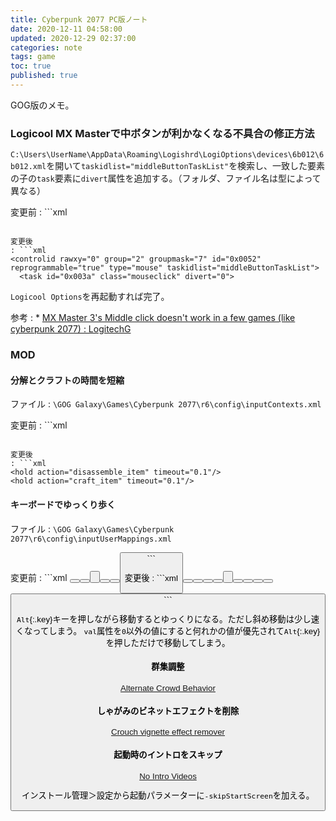 ```yaml
---
title: Cyberpunk 2077 PC版ノート
date: 2020-12-11 04:58:00
updated: 2020-12-29 02:37:00
categories: note
tags: game
toc: true
published: true
---
```

GOG版のメモ。

### Logicool MX Masterで中ボタンが利かなくなる不具合の修正方法

`C:\Users\UserName\AppData\Roaming\Logishrd\LogiOptions\devices\6b012\6b012.xml`を開いて`taskidlist="middleButtonTaskList"`を検索し、一致した要素の子の`task`要素に`divert`属性を追加する。（フォルダ、ファイル名は型によって異なる）

変更前
: ```xml
  <controlid rawxy="0" group="2" groupmask="7" id="0x0052" reprogrammable="true" type="mouse" taskidlist="middleButtonTaskList">
    <task id="0x003a" class="mouseclick">
  ```

変更後
: ```xml
  <controlid rawxy="0" group="2" groupmask="7" id="0x0052" reprogrammable="true" type="mouse" taskidlist="middleButtonTaskList">
    <task id="0x003a" class="mouseclick" divert="0">
  ```

`Logicool Options`を再起動すれば完了。

参考
: * [MX Master 3's Middle click doesn't work in a few games \(like cyberpunk 2077\) : LogitechG](https://www.reddit.com/r/LogitechG/comments/ka1xm7/mx_master_3s_middle_click_doesnt_work_in_a_few/)

### MOD

#### 分解とクラフトの時間を短縮

ファイル
: `\GOG Galaxy\Games\Cyberpunk 2077\r6\config\inputContexts.xml`

変更前
: ```xml
  <hold action="disassemble_item" timeout="0.4"/>
  <hold action="craft_item" timeout="0.8"/>
  ```

変更後
: ```xml
  <hold action="disassemble_item" timeout="0.1"/>
  <hold action="craft_item" timeout="0.1"/>
  ```

#### キーボードでゆっくり歩く

ファイル
: `\GOG Galaxy\Games\Cyberpunk 2077\r6\config\inputUserMappings.xml`

変更前
: ```xml
  <mapping name="LeftX_Axis" type="Axis">
    <button id="IK_Pad_LeftAxisX"/>
    <button id="IK_A" val="-1.0" overridableUI="left"/>
    <button id="IK_D" val="1.0" overridableUI="right"/>
  </mapping>

  <mapping name="LeftY_Axis" type="Axis">
    <button id="IK_Pad_LeftAxisY"/>
    <button id="IK_W" val="1.0" overridableUI="forward"/>
    <button id="IK_S" val="-1.0" overridableUI="back"/>
  </mapping>
  ```

変更後
: ```xml
  <mapping name="LeftX_Axis" type="Axis">
    <button id="IK_Pad_LeftAxisX"/>
    <button id="IK_A" val="-1.0" overridableUI="left"/>
    <button id="IK_D" val="1.0" overridableUI="right"/>
    <button id="IK_Alt" val="0" overridableUI="left"/>
    <button id="IK_Alt" val="0" overridableUI="right"/>
  </mapping>

  <mapping name="LeftY_Axis" type="Axis">
    <button id="IK_Pad_LeftAxisY"/>
    <button id="IK_W" val="1.0" overridableUI="forward"/>
    <button id="IK_S" val="-1.0" overridableUI="back"/>
    <button id="IK_Alt" val="0" overridableUI="forward"/>
    <button id="IK_Alt" val="0" overridableUI="back"/>
  </mapping>
  ```

`Alt`{:.key}キーを押しながら移動するとゆっくりになる。ただし斜め移動は少し速くなってしまう。
`val`属性を`0`以外の値にすると何れかの値が優先されて`Alt`{:.key}を押しただけで移動してしまう。

#### 群集調整

[Alternate Crowd Behavior](https://www.nexusmods.com/cyberpunk2077/mods/526)

#### しゃがみのビネットエフェクトを削除

[Crouch vignette effect remover](https://www.nexusmods.com/cyberpunk2077/mods/535)

#### 起動時のイントロをスキップ

[No Intro Videos](https://www.nexusmods.com/cyberpunk2077/mods/533)

インストール管理＞設定から起動パラメーターに`-skipStartScreen`を加える。
